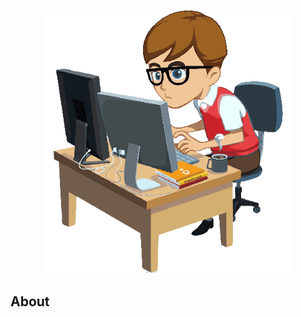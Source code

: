 <p align="center">
<a href="https://laravel.com" target="_blank">
<img src="https://github.com/geraldnwanze/portfolio/blob/main/public/nwanze-gerald.png" width="400" alt="Laravel Logo"></a>
</p>

## About
